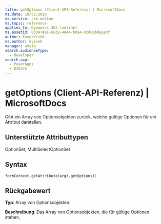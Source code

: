 ```yaml
---
title: getOptions (Client-API-Referenz) | MicrosoftDocs
ms.date: 10/31/2018
ms.service: crm-online
ms.topic: reference
applies_to: Dynamics 365 (online)
ms.assetid: 83347491-68d2-4844-bda4-0cd0abde2edf
author: KumarVivek
ms.author: kvivek
manager: amyla
search.audienceType:
  - developer
search.app:
  - PowerApps
  - D365CE
---
```

# <a name="getoptions-client-api-reference"></a>getOptions (Client-API-Referenz) | MicrosoftDocs



Gibt ein Array von Optionsobjekten zurück, welche gültige Optionen für ein Attribut darstellen. 

## <a name="attribute-types-supported"></a>Unterstützte Attributtypen

OptionSet, MultiSelectOptionSet

## <a name="syntax"></a>Syntax

`formContext.getAttribute(arg).getOptions()`

## <a name="return-value"></a>Rückgabewert

**Typ**: Array von Optionsobjekten. 

**Beschreibung**: Das Array von Optionsobjekten, die für gültige Optionen stehen.

